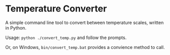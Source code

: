 # Temperature Converter

A simple command line tool to convert between temperature scales, written
in Python.

Usage: `python ./convert_temp.py` and follow the prompts.

Or, on Windows, `bin/convert_temp.bat` provides a convience method to call.
